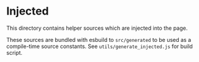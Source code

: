 # Injected

This directory contains helper sources which are injected into the page.

These sources are bundled with esbuild to `src/generated` to be used as a compile-time source constants. See `utils/generate_injected.js` for build script.
